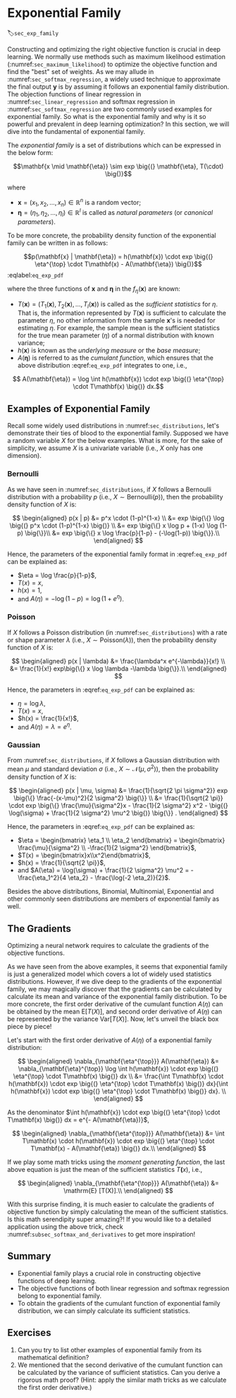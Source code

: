 # Exponential Family
:label:`sec_exp_family`


Constructing and optimizing the right objective function is crucial in deep learning. We normally use methods such as maximum likelihood estimation (:numref:`sec_maximum_likelihood`) to optimize the objective function and find the "best" set of weights. As we may allude in :numref:`sec_softmax_regression`, a widely used technique to approximate the final output $\mathbf{y}$ is by assuming it follows an exponential family distribution. The objection functions of linear regression in :numref:`sec_linear_regression` and softmax regression in 
:numref:`sec_softmax_regression` are two commonly used examples for  exponential family. So what is the exponential family and why is it so powerful and prevalent in deep learning optimization? In this section, we will dive into the fundamental of exponential family.


The *exponential family* is a set of distributions which can be expressed in 
the below form:

$$\mathbf{x \mid \mathbf{\eta}} \sim exp \big{(} \mathbf{\eta}, T(\cdot) \big{)}$$

where 
- $\mathbf{x} = (x_1, x_2, ..., x_n) \in \mathbb{R}^n$ is a random vector;
- $\mathbf{\eta} = (\eta_1, \eta_2, ..., \eta_l) \in \mathbb{R}^l$ 
is called as *natural parameters* (or *canonical parameters*).


To be more concrete, the probability density function of the exponential 
family can be written in as follows:

$$p(\mathbf{x} | \mathbf{\eta}) = h(\mathbf{x}) \cdot exp \big{(} 
\eta^{\top} \cdot T\mathbf(x) - A(\mathbf{\eta}) \big{)}$$
:eqlabel:`eq_exp_pdf`

where the three functions of $\mathbf{x}$ and $\mathbf{\eta}$ in the 
$f_{\eta}(\mathbf{x})$ are known:
- $T(\mathbf{x})= (T_1(\mathbf{x}), T_2(\mathbf{x}), ..., T_l(\mathbf{x}))$ 
is called as the *sufficient statistics* for $\eta$. That is, the 
information represented by $T(\mathbf{x})$ is sufficient to calculate the 
parameter $\eta$, no other information from the sample $\mathbf{x}$'s is 
needed for estimating
$\eta$. For example, the sample mean is the sufficient statistics for the 
true mean parameter ($\eta$) of a normal distribution with known variance;
- $h(\mathbf{x})$ is known as the *underlying measure* or the *base measure*;
- $A(\mathbf{\eta})$ is referred to as the *cumulant function*, which ensures 
that the above distribution :eqref:`eq_exp_pdf` integrates to one, i.e.,

$$  A(\mathbf{\eta}) = \log \int h(\mathbf{x}) \cdot exp \big{(} 
\eta^{\top} \cdot T\mathbf(x) \big{)} dx.$$

## Examples of Exponential Family

Recall some widely used distributions in :numref:`sec_distributions`, let's
demonstrate their ties of blood to the exponential family. Supposed we have a 
random variable $X$ for the below examples. What is more, for the sake of simplicity, we 
assume $X$ is a univariate variable (i.e., $X$ only has one dimension).

### Bernoulli

As we have seen in :numref:`sec_distributions`, if $X$ follows a Bernoulli 
distribution with a probability $p$ (i.e., $X \sim \mathrm{Bernoulli}(p)$), 
then the probability density function of $X$ is:

$$
\begin{aligned}
p(x | p) &= p^x \cdot (1-p)^{1-x} \\
&= exp \big{\{} \log \big{(} p^x \cdot (1-p)^{1-x} \big{)} \\
&= exp \big{\{} x \log p + (1-x) \log (1-p) \big{\}}\\
&= exp \big{\{} x \log \frac{p}{1-p} - (-\log(1-p)) \big{\}}.\\
\end{aligned}
$$

Hence, the parameters of the exponential family format in :eqref:`eq_exp_pdf` can be explained as:

* $\eta = \log \frac{p}{1-p}$, 
* $T(x) = x$,
* $h(x) = 1$,
* and $A(\eta) = -\log(1-p) = \log(1+e^\eta)$.


### Poisson

If $X$ follows a Poisson distribution (in :numref:`sec_distributions`) with a rate or shape parameter $\lambda$ (i.e., $X \sim \mathrm{Poisson}(\lambda)$), then the probability density function of $X$ is:

$$
\begin{aligned}
p(x | \lambda) &= \frac{\lambda^x e^{-\lambda}}{x!} \\
&= \frac{1}{x!} exp\big{\{} x \log \lambda -\lambda \big{\}}.\\
\end{aligned}
$$


Hence, the parameters in :eqref:`eq_exp_pdf` can be explained as:

* $\eta = \log \lambda$, 
* $T(x) = x$,
* $h(x) = \frac{1}{x!}$,
* and $A(\eta) = \lambda = e^{\eta}$.


### Gaussian

From :numref:`sec_distributions`, if $X$ follows a Gaussian distribution with mean $\mu$ and standard deviation $\sigma$ (i.e., $X \sim \mathcal{N}(\mu, \sigma^2)$), then the probability density function of $X$ is:

$$
\begin{aligned}
p(x | \mu, \sigma) &= \frac{1}{\sqrt{2 \pi \sigma^2}} exp \big{\{} \frac{-(x-\mu)^2}{2 \sigma^2} \big{\}} \\
&= \frac{1}{\sqrt{2 \pi}} \cdot exp \big{\{} \frac{\mu}{\sigma^2}x - \frac{1}{2 \sigma^2} x^2 - \big{(} \log(\sigma) + \frac{1}{2 \sigma^2} \mu^2 \big{)} \big{\}} .
\end{aligned}
$$

Hence, the parameters in :eqref:`eq_exp_pdf` can be explained as:


* $\eta = \begin{bmatrix} \eta_1 \\ \eta_2 \end{bmatrix} = \begin{bmatrix} \frac{\mu}{\sigma^2} \\ -\frac{1}{2 \sigma^2}  \end{bmatrix}$,
* $T(x) = \begin{bmatrix}x\\x^2\end{bmatrix}$,
* $h(x) = \frac{1}{\sqrt{2 \pi}}$,
* and $A(\eta) = \log(\sigma) + \frac{1}{2 \sigma^2} \mu^2 = -\frac{\eta_1^2}{4 \eta_2} - \frac{\log(-2 \eta_2)}{2}$.


Besides the above distributions, Binomial, Multinomial, Exponential and other commonly seen distributions are members of exponential family as well.

## The Gradients

Optimizing a neural network requires to calculate the gradients of the objective functions.

As we have seen from the above examples, it seems that exponential family is just a generalized model which covers a lot of widely used statistics distributions. However, if we dive deep to the gradients of the exponential family, we may magically discover that the gradients can be calculated by calculate its mean and variance of the exponential family distribution. To be more concrete, the first order derivative of the cumulant function $A(\eta)$ can be obtained by the mean $\mathrm{E} [T(X)]$, and second order derivative of $A(\eta)$  can be represented by the variance $\mathrm{Var} [T(X)]$. Now, let's unveil the black box piece by piece!

Let's start with the first order derivative of $A(\eta)$ of a exponential family distribution:


$$
\begin{aligned}
\nabla_{\mathbf{\eta^{\top}}} A(\mathbf{\eta}) &= \nabla_{\mathbf{\eta}^{\top}} \log \int h(\mathbf{x}) \cdot exp \big{(} \eta^{\top} \cdot T\mathbf(x) \big{)} dx \\
&= \frac{\int T\mathbf(x) \cdot h(\mathbf{x}) \cdot exp \big{(} \eta^{\top} \cdot T\mathbf(x) \big{)} dx}{\int h(\mathbf{x}) \cdot exp \big{(} \eta^{\top} \cdot T\mathbf(x) \big{)} dx}. \\
\end{aligned}
$$

As the denominator $\int h(\mathbf{x}) \cdot exp \big{(} \eta^{\top} \cdot T\mathbf(x) \big{)} dx = e^{- A(\mathbf{\eta})}$,

$$
\begin{aligned}
\nabla_{\mathbf{\eta^{\top}}} A(\mathbf{\eta})
&= \int T\mathbf(x) \cdot h(\mathbf{x}) \cdot exp \big{(} \eta^{\top} \cdot T\mathbf(x) - A(\mathbf{\eta}) \big{)} dx.\\
\end{aligned}
$$

If we play some math tricks using the *moment generating function*, the last above equation is just the mean of the sufficient statistics
$T\mathbf(x)$, i.e.,

$$
\begin{aligned}
\nabla_{\mathbf{\eta^{\top}}} A(\mathbf{\eta})
&= \mathrm{E} [T(X)].\\
\end{aligned}
$$

With this surprise finding, it is much easier to calculate the gradients of objective function by simply calculating the mean of the sufficient statistics. Is this math serendipity super amazing?! If you would like to a detailed application using the above trick, check :numref:`subsec_softmax_and_derivatives` to get more inspiration!

## Summary

* Exponential family plays a crucial role in constructing objective functions of deep learning.
* The objective functions of both linear regression and softmax regression belong to exponential family.
* To obtain the gradients of the cumulant function of exponential family distribution, we can simply calculate its sufficient statistics.


## Exercises

1. Can you try to list other examples of exponential family from its mathematical definition?
1. We mentioned that the second derivative of the cumulant function can be calculated by the variance of sufficient statistics. Can you derive a rigorous math proof? (Hint: apply the similar math tricks as we calculate the first order derivative.)
